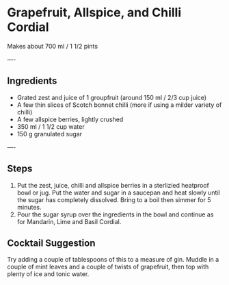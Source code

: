 # Grapefruit, Allspice, and Chilli Cordial

Makes about 700 ml / 1 1/2 pints

—-

## Ingredients

* Grated zest and juice of 1 groupfruit (around 150 ml / 2/3 cup juice)
* A few thin slices of Scotch bonnet chilli (more if using a milder variety of chilli)
* A few allspice berries, lightly crushed
* 350 ml / 1 1/2 cup water
* 150 g granulated sugar

—-

## Steps

1.  Put the zest, juice, chilli and allspice berries in a sterlizied heatproof bowl or jug. Put the water and sugar in a saucepan and heat slowly until the sugar has completely dissolved. Bring to a boil then simmer for 5 minutes. 
2.  Pour the sugar syrup over the ingredients in the bowl and continue as for Mandarin, Lime and Basil Cordial.

## Cocktail Suggestion

Try adding a couple of tablespoons of this to a measure of gin. Muddle in a couple of mint leaves and a couple of twists of grapefruit, then top with plenty of ice and tonic water.
